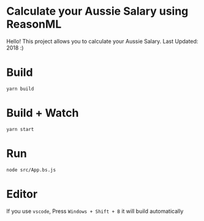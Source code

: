 # Calculate your Aussie Salary using ReasonML

Hello! This project allows you to calculate your Aussie Salary.
Last Updated: 2018 :)

# Build
```
yarn build
```

# Build + Watch
```
yarn start
```

# Run
```
node src/App.bs.js
```

# Editor
If you use `vscode`, Press `Windows + Shift + B` it will build automatically
